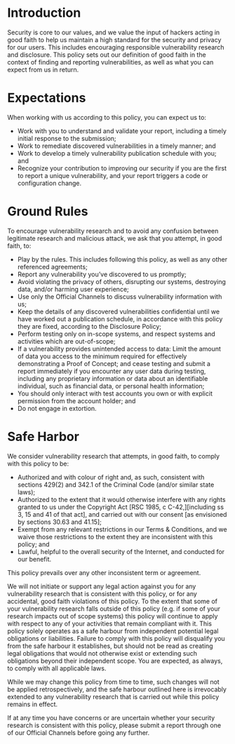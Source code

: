 # Introduction

Security is core to our values, and we value the input of hackers acting in good faith to help us maintain a high standard for the security and privacy for our users. This includes encouraging responsible vulnerability research and disclosure. This policy sets out our definition of good faith in the context of finding and reporting vulnerabilities, as well as what you can expect from us in return.

# Expectations

When working with us according to this policy, you can expect us to:

- Work with you to understand and validate your report, including a timely initial response to the submission;
- Work to remediate discovered vulnerabilities in a timely manner; and
- Work to develop a timely vulnerability publication schedule with you; and
- Recognize your contribution to improving our security if you are the first to report a unique vulnerability, and your report triggers a code or configuration change.

# Ground Rules

To encourage vulnerability research and to avoid any confusion between legitimate research and malicious attack, we ask that you attempt, in good faith, to:

- Play by the rules. This includes following this policy, as well as any other referenced agreements;
- Report any vulnerability you’ve discovered to us promptly;
- Avoid violating the privacy of others, disrupting our systems, destroying data, and/or harming user experience;
- Use only the Official Channels to discuss vulnerability information with us;
- Keep the details of any discovered vulnerabilities confidential until we have worked out a publication schedule, in accordance with this policy they are fixed, according to the Disclosure Policy;
- Perform testing only on in-scope systems, and respect systems and activities which are out-of-scope;
- If a vulnerability provides unintended access to data: Limit the amount of data you access to the minimum required for effectively demonstrating a Proof of Concept; and cease testing and submit a report immediately if you encounter any user data during testing, including any proprietary information or data about an identifiable individual, such as financial data, or personal health information;
- You should only interact with test accounts you own or with explicit permission from the account holder; and
- Do not engage in extortion.

# Safe Harbor

We consider vulnerability research that attempts, in good faith, to comply with this policy to be:

- Authorized and with colour of right and, as such, consistent with sections 429(2) and 342.1 of the Criminal Code (and/or similar state laws);
- Authorized to the extent that it would otherwise interfere with any rights granted to us under the Copyright Act [RSC 1985, c C-42,][including ss 3, 15 and 41 of that act], and carried out with our consent [as envisioned by sections 30.63 and 41.15];
- Exempt from any relevant restrictions in our Terms & Conditions, and we waive those restrictions to the extent they are inconsistent with this policy; and
- Lawful, helpful to the overall security of the Internet, and conducted for our benefit.

This policy prevails over any other inconsistent term or agreement.

We will not initiate or support any legal action against you for any vulnerability research that is consistent with this policy, or for any accidental, good faith violations of this policy. To the extent that some of your vulnerability research falls outside of this policy (e.g. if some of your research impacts out of scope systems) this policy will continue to apply with respect to any of your activities that remain compliant with it.
This policy solely operates as a safe harbour from independent potential legal obligations or liabilities. Failure to comply with this policy will disqualify you from the safe harbour it establishes, but should not be read as creating legal obligations that would not otherwise exist or extending such obligations beyond their independent scope. 
You are expected, as always, to comply with all applicable laws. 

While we may change this policy from time to time, such changes will not be applied retrospectively, and the safe harbour outlined here is irrevocably extended to any vulnerability research that is carried out while this policy remains in effect.

If at any time you have concerns or are uncertain whether your security research is consistent with this policy, please submit a report through one of our Official Channels before going any further.
